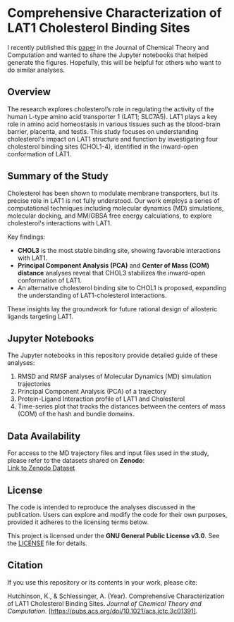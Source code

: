 # Comprehensive Characterization of LAT1 Cholesterol Binding Sites

I recently published this [paper](https://pubs.acs.org/doi/10.1021/acs.jctc.3c01391) in the Journal of Chemical Theory and Computation and wanted to share the Jupyter notebooks that helped generate the figures. Hopefully, this will be helpful for others who want to do similar analyses.

## Overview
The research explores cholesterol’s role in regulating the activity of the human L-type amino acid transporter 1 (LAT1; SLC7A5). LAT1 plays a key role in amino acid homeostasis in various tissues such as the blood-brain barrier, placenta, and testis. This study focuses on understanding cholesterol's impact on LAT1 structure and function by investigating four cholesterol binding sites (CHOL1-4), identified in the inward-open conformation of LAT1.

## Summary of the Study

Cholesterol has been shown to modulate membrane transporters, but its precise role in LAT1 is not fully understood. Our work employs a series of computational techniques including molecular dynamics (MD) simulations, molecular docking, and MM/GBSA free energy calculations, to explore cholesterol's interactions with LAT1.

Key findings:
- **CHOL3** is the most stable binding site, showing favorable interactions with LAT1.
- **Principal Component Analysis (PCA)** and **Center of Mass (COM) distance** analyses reveal that CHOL3 stabilizes the inward-open conformation of LAT1.
- An alternative cholesterol binding site to CHOL1 is proposed, expanding the understanding of LAT1-cholesterol interactions.

These insights lay the groundwork for future rational design of allosteric ligands targeting LAT1.

## Jupyter Notebooks

The Jupyter notebooks in this repository provide detailed guide of these analyses:
1. RMSD and RMSF analyses of Molecular Dynamics (MD) simulation trajectories
2. Principal Component Analysis (PCA) of a trajectory
3. Protein-Ligand Interaction profile of LAT1 and Cholesterol
4. Time-series plot that tracks the distances between the centers of mass (COM) of the hash and bundle domains.

## Data Availability

For access to the MD trajectory files and input files used in the study, please refer to the datasets shared on **Zenodo**:  
[Link to Zenodo Dataset](https://zenodo.org/records/10871106)

## License
The code is intended to reproduce the analyses discussed in the publication. Users can explore and modify the code for their own purposes, provided it adheres to the licensing terms below.

This project is licensed under the **GNU General Public License v3.0**. See the [LICENSE](./LICENSE) file for details.

## Citation

If you use this repository or its contents in your work, please cite:

Hutchinson, K., & Schlessinger, A. (Year). Comprehensive Characterization of LAT1 Cholesterol Binding Sites. *Journal of Chemical Theory and Computation*. [https://pubs.acs.org/doi/10.1021/acs.jctc.3c01391].
